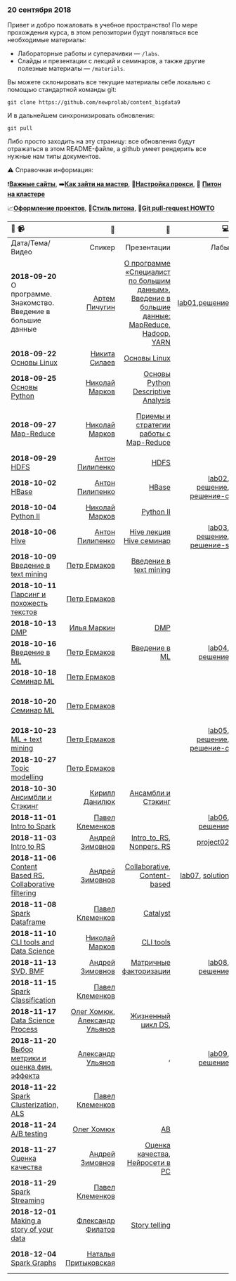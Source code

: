 ### 20 сентября 2018

Привет и добро пожаловать в учебное пространство! По мере прохождения курса, в этом репозитории будут появляться все необходимые материалы:
* Лабораторные работы и суперачивки — `/labs`. 
* Слайды и презентации с лекций и семинаров, а также другие полезные материалы — `/materials`.

Вы можете склонировать все текущие материалы себе локально с помощью стандартной команды git:

`git clone https://github.com/newprolab/content_bigdata9`

И в дальнейшем синхронизировать обновления:

`git pull`

Либо просто заходить на эту страницу: все обновления будут отражаться в этом README-файле, а github умеет рендерить все нужные нам типы документов.

:warning: Справочная информация:

:heavy_exclamation_mark:[**Важные сайты**](important_sites.md), :arrow_right:[**Как зайти на мастер**](extra/login_to_master.md), :link:[**Настройка прокси**](extra/proxy.md), :snake: [**Питон на кластере**](extra/python_instructions.md)

:chart_with_upwards_trend:[**Оформление проектов**](extra/review-ds.md), :snake:[**Стиль питона**](extra/review-python.md), :wrench:[**Git pull-request HOWTO**](students/README.md)

| :calendar: :video_camera: |:postbox:|:blue_book:|:computer:|:books:|:cake:|
| :-----------| -------:| ------:| -------:|------:|----:|
|Дата/Тема/Видео|Спикер|Презентации|Лабы|Ноутбуки|Доп.|
|**2018-09-20** О программе. Знакомство. Введение в большие данные |[Артем Пичугин](https://www.facebook.com/apichugin)|[О программе «Специалист по большим данным»](materials/2018-09-20_О-программе_Артем-Пичугин.pptx), [Введение в большие данные: MapReduce, Hadoop, YARN](materials/2018-09-20_Введение-в-большие-данные_Артем-Пичугин.pptx) | [lab01](labs/lab01),[решение](solutions/lab01s) | | | 
|**2018-09-22**  [Основы Linux]() |[Никита Силаев]() | [Основы Linux](materials/2018-09-25-Основы_Linux-Никита_Силаев.pdf) || |[Упражнения](extra/2017-09-23_Linux_exercises.pdf) [Команды Shell](extra/2017-09-23_Команды_в_Linux_Никита_Силаев.pdf), [Основы Линукс от Николая Маркова](extra/2018-03-24-Основы_Linux-Николай_Марков.pdf) |
|**2018-09-25**  [Основы Python]() |[Николай Марков]() | [Основы Python Descriptive Analysis](materials/2018-09-26-Основы_Python-Descriptive-analysys-Николай_Марков.pdf) || |[Упражнения](extra/2017-09-26_Python_light_exercises.pdf)  |
|**2018-09-27**  [Map-Reduce]() |[Николай Марков]() | [Приемы и стратегии работы с Map-Reduce](materials/2018-09-27-Приёмы_и_стратегии_работы_с_MR-Nikolay.pdf) || | [статья от Гугл](https://static.googleusercontent.com/media/research.google.com/en//archive/mapreduce-osdi04.pdf),[Hadoop Streaming manual](http://hadoop.apache.org/docs/r2.8.3/hadoop-streaming/HadoopStreaming.html), [MR Tutorial](http://hadoop.apache.org/docs/r2.8.3/hadoop-mapreduce-client/hadoop-mapreduce-client-core/MapReduceTutorial.html), [MR Tutorial Yahoo](https://developer.yahoo.com/hadoop/tutorial/module4.html), [UI для мониторинга Hadoop-джобов на кластере](http://master.cluster-lab.com:8088/cluster) - :warning: - через [прокси](extra/proxy.md), [примеры от Николая](extra/mapreduce_practice) |
|**2018-09-29**  [HDFS]() |[Антон Пилипенко]() | [HDFS](materials/2018-09-29-HDFS_Anton_Pilipenko.pdf) || |  |
|**2018-10-02**  [HBase]() |[Антон Пилипенко]() | [HBase](materials/2018-10-02-Основы_HBASE_Антон_Пилипенко.pdf) | [lab02](labs/lab02), [решение](solutions/lab02), [решение-с](solutoins/lab02s) | | |
|**2018-10-04**  [Python II]() |[Николай Марков]() | [Python II](materials/2018-10-04-Питон_matplotlib_ml_Николай_Марков.pdf) || | [тетрадки и дата](extra/python2_code_data) |
|**2018-10-06**  [Hive]() |[Антон Пилипенко]() | [Hive лекция](materials/2018-10-06-Hive_Pig_Hue_Антон_Пилипенко.pdf) [Hive семинар](materials/2018-10-06_Семинар_Hive_Антон_Пилипенко.pdf) |[lab03](labs/lab03), [решение](solutions/lab03), [решение-s](/solutions/lab03s)| | [Hive SQL cheat-sheet](https://hortonworks.com/blog/hive-cheat-sheet-for-sql-users/) [Продвинутый Hive](https://habrahabr.ru/company/dca/blog/305838/)|
|**2018-10-09**  [Введение в text mining]() |[Петр Ермаков]() | [Введение в text mining](materials/2018-10-09-Введение_в_Text-mining_Петр_Ермаков.pdf) | | [tf-idf.ipynb](extra/tf-idf.ipynb) [zipf.ipynb](extra/zipf.ipynb) | [упражнения](extra/2018-10-09_Text-mining_exercises.pdf) |
|**2018-10-11**  [Парсинг и похожесть текстов]() |[Петр Ермаков]() | | |[2018-10-11_Download_vacancies.ipynb](extra/2018-10-11_Download_vacancies.ipynb), [2018-10-11_Text_mining.ipynb](extra/2018-10-11_Text_mining.ipynb) | [data.pickle](extra/data.pickle) |
|**2018-10-13**  [DMP]() |[Илья Маркин]() |[DMP](materials/2018-10-13_DMP-Markin-Challenges.pdf) || |  |
|**2018-10-16** [Введение в ML]() |[Петр Ермаков]() | [Введение в ML](materials/2018-10-16-Intro_to_ML_Петр_Ермаков.pdf) | [lab04](labs/lab04), [решение](solutions/lab04/lab04_solution.ipynb) | | |
|**2018-10-18**  [Семинар ML]() |[Петр Ермаков]() | || [titanic.ipynb](extra/titanic.ipynb) | [Kaggle Titanic](https://www.kaggle.com/c/titanic) |
|**2018-10-20**  [Семинар ML]() |[Петр Ермаков]() | || | [npl_for_students](https://github.com/ermakovpetr/npl_for_students/) (ml_on_text_bow.ipynb + json data files), [ML workflow](extra/machine_learning_workflow.pdf), [кпражнения 1](extra/2018-10-20-excecises_ML1.pdf), [упражнения 2](extra/2018-10-20-excecises_ML2.pdf) |
|**2018-10-23**  [ML + text mining]() |[Петр Ермаков]() | |  [lab05](labs/lab05), [решение](solutions/lab05), [решение-с](solutions/lab05s) |  |  |
|**2018-10-27**  [Topic modelling]() |[Петр Ермаков]() | || [notebooks, data](https://github.com/ermakovpetr/npl_for_students/) | [упражнения](extra/2018-10-24_Topic_Modeling_exercises.pdf) |
|**2018-10-30**  [Ансимбли и Стэкинг]() |[Кирилл Данилюк]() |[Ансамбли и Стэкинг](materials/2018-10_30_ensemble_learning_kirill_danilyuk.pdf) || |  |
|**2018-11-01**  [Intro to Spark]() |[Павел Клеменков]() | | [lab06](labs/lab06), [решение](solutions/lab06) | [spark01](extra/spark01) | :warning: dataset в HDFS: /share/spark01 |
|**2018-11-03**  [Intro to RS]() |[Андрей Зимовнов]() | [Intro_to_RS](materials/2018-11-03_Intro_to_RS_Andrey_Zimovnov.pdf), [Nonpers. RS](materials/2019-11-03_Nonpers_Rec_Andrey_Zimovnov.pdf) | [project02](project02) | |  |
|**2018-11-06**  [Content Based RS. Collaborative filtering]() |[Андрей Зимовнов]() | [Collaborative](materials/2018-11-06_Коллаборативная_фильтрация_Андрей_Зимовнов.pdf), [Content-based](materials/2018-11-06_Контентные_рекомендации_Андрей_Зимовнов.pdf) | [lab07](labs/lab07), [solution](solutions/lab07) | |  |
|**2018-11-08**  [Spark Dataframe]() |[Павел Клеменков]() |[Catalyst](materials/2018-11-08_Catalyst_Pavel_Klemenkov.pdf) | | [spark02](extra/spark02) | :warning: dataset в HDFS: /share/ml-100k, /share/spark02 |
|**2018-11-10**  [CLI tools and Data Science]() |[Николай Марков]() |[CLI tools](materials/2018-11-10-CLI-tools-Data-science-Николай_Марков.pdf) || | [76-0.txt](/extra/76-0.txt), [imdb.xlsx](extra/imdb-250-1996-2011-lists-only.xlsx) |
|**2018-11-13**  [SVD, BMF]() |[Андрей Зимовнов]() | [Мaтричные факторизации](materials/2018-11-13_Митричные_факторизации.pdf) | [lab08](labs/lab08), [решение](solutions/lab08) | | [упр1](extra/2017-11-21_Упражнения_по_частым_множествам_БЕЗ_ответов_Дима_Игнатов.pptx), [упр2](extra/2017-11-21_Упражнения_по_частым_множествам_БЕЗ_ответов_Дима_Игнатов.pptx), [упр3](extra/2017-11-22_Упражнения_по_рек.сис._Дима_Игнатов.pdf) |
|**2018-11-15**  [Spark Classification]() |[Павел Клеменков]() | | | [spark03](extra/spark03) | :warning: dataset в HDFS: /share/toxic_comments |
|**2018-11-17**  [Data Science Process]() | [Олег Хомюк](), [Александр Ульянов]() | [Жизненный цикл DS](materials/2018-11-17_Жизненный_цикл_DS_проектов_Олег_Хомюк.pdf),  || |  |
|**2018-11-20**  [Выбор метрики и оценка фин. эффекта]() | [Александр Ульянов]() | [](),  |[lab09](labs/lab09), [решение](solutions/lab09)| |  |
|**2018-11-22**  [Spark Clusterization, ALS]() |[Павел Клеменков]() | | | [spark04](extra/spark04) |  |
|**2018-11-24**  [A/B testing]() | [Олег Хомюк]() | [АB](materials/2018-11-24_AB_testing_Олег_Хомюк.pdf.pdf)  || | :warning: dataset на мастере: /data/share/AB_testing |
|**2018-11-27**  [Оценка качества]() | [Андрей Зимовнов]() | [Оценка качества](materials/2018-11-27_Метрики_качества_RS.pdf), [Нейросети в РС](materials/2018-11-27_Нейросети_в_РС.pdf)|| | | 
|**2018-11-29**  [Spark Streaming]() |[Павел Клеменков]() | | | [spark05](extra/spark05) | :warning: dataset в hdfs: /share/spark05/amazon_train.parquet   |
|**2018-12-01**  [Making a story of your data]() | [Флександр Филатов]() | [Story telling](materials/2018-12-01_Storytelling.pdf])  || |  |
|**2018-12-04**  [Spark Graphs]() |[Наталья Притыковская]() | | | [spark06](extra/spark06) | :warning: dataset в HDFS: /share/LinkPrediction, на мастере: /data/share/LinkPrediction |

